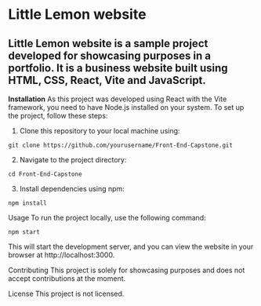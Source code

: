# Little Lemon website
## Little Lemon website is a sample project developed for showcasing purposes in a portfolio. It is a business website built using HTML, CSS, React, Vite and JavaScript.

**Installation**
As this project was developed using React with the Vite framework, you need to have Node.js installed on your system. To set up the project, follow these steps:

1. Clone this repository to your local machine using:

```git clone https://github.com/yourusername/Front-End-Capstone.git```

2. Navigate to the project directory:

```cd Front-End-Capstone```

3. Install dependencies using npm:

```npm install```

Usage
To run the project locally, use the following command:

```npm start```

This will start the development server, and you can view the website in your browser at http://localhost:3000.

Contributing
This project is solely for showcasing purposes and does not accept contributions at the moment.

License
This project is not licensed.